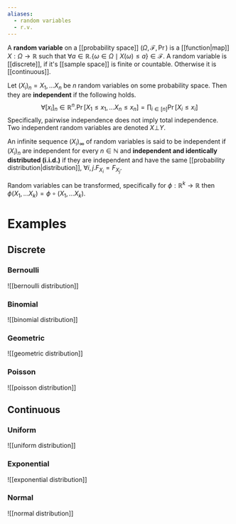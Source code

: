 ```yaml
---
aliases:
  - random variables
  - r.v.
---
```


A **random variable** on a [[probability space]] $(\Omega, \mathcal{F}, \Pr)$ is a [[function|map]] $X : \Omega \to \mathbb{R}$ such that $\forall a \in \mathbb{R}. \{  \omega \in \Omega \mid X(\omega) \leq a \} \in \mathcal{F}$. A random variable is [[discrete]], if it's [[sample space]] is finite or countable. Otherwise it is [[continuous]].

Let $(X_{i})_{n} = X_{1}, \dots X_{n}$ be $n$ random variables on some probability space. Then they are **independent** if the following holds.
$$
\forall[x_{i}]_{n} \in \mathbb{R}^{n}.\Pr[X_{1} \leq x_{1}, \dots X_{n} \leq x_{n}] = \prod_{i \in [n]} \Pr[X_{i} \leq x_{i}]
$$
Specifically, pairwise independence does not imply total independence. Two independent random variables are denoted $X \bot Y$.

An infinite sequence $(X_{i})_{\infty}$ of random variables is said to be independent if $(X_{i})_{n}$ are independent for every $n \in \mathbb{N}$ and **independent and identically distributed (i.i.d.)** if they are independent and have the same [[probability distribution|distribution]], $\forall i,j. F_{X_{i}} = F_{X_{j}}$.

Random variables can be transformed, specifically for $\phi : \mathbb{R}^{k} \to \mathbb{R}$ then $\phi(X_{1}, \dots X_{k}) = \phi \circ (X_{1}, \dots X_{k})$.

# Examples
## Discrete
### Bernoulli
![[bernoulli distribution]]

### Binomial
![[binomial distribution]]

### Geometric
![[geometric distribution]]

### Poisson
![[poisson distribution]]


## Continuous

### Uniform
![[uniform distribution]]

### Exponential
![[exponential distribution]]

### Normal
![[normal distribution]]

